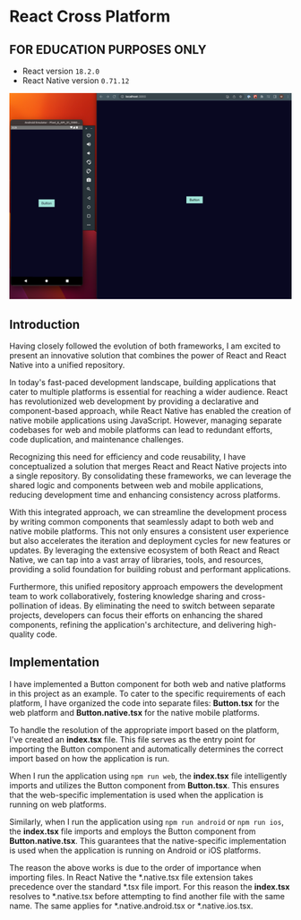 # React Cross Platform

## FOR EDUCATION PURPOSES ONLY

- React version `18.2.0`
- React Native version `0.71.12`

![screenshot](./assets/readme/screenshot.png)

## Introduction

Having closely followed the evolution of both frameworks, I am excited to present an innovative solution that combines the power of React and React Native into a unified repository.

In today's fast-paced development landscape, building applications that cater to multiple platforms is essential for reaching a wider audience. React has revolutionized web development by providing a declarative and component-based approach, while React Native has enabled the creation of native mobile applications using JavaScript. However, managing separate codebases for web and mobile platforms can lead to redundant efforts, code duplication, and maintenance challenges.

Recognizing this need for efficiency and code reusability, I have conceptualized a solution that merges React and React Native projects into a single repository. By consolidating these frameworks, we can leverage the shared logic and components between web and mobile applications, reducing development time and enhancing consistency across platforms.

With this integrated approach, we can streamline the development process by writing common components that seamlessly adapt to both web and native mobile platforms. This not only ensures a consistent user experience but also accelerates the iteration and deployment cycles for new features or updates. By leveraging the extensive ecosystem of both React and React Native, we can tap into a vast array of libraries, tools, and resources, providing a solid foundation for building robust and performant applications.

Furthermore, this unified repository approach empowers the development team to work collaboratively, fostering knowledge sharing and cross-pollination of ideas. By eliminating the need to switch between separate projects, developers can focus their efforts on enhancing the shared components, refining the application's architecture, and delivering high-quality code.

## Implementation

I have implemented a Button component for both web and native platforms in this project as an example. To cater to the specific requirements of each platform, I have organized the code into separate files: __Button.tsx__ for the web platform and __Button.native.tsx__ for the native mobile platforms.

To handle the resolution of the appropriate import based on the platform, I've created an __index.tsx__ file. This file serves as the entry point for importing the Button component and automatically determines the correct import based on how the application is run.

When I run the application using `npm run web`, the __index.tsx__ file intelligently imports and utilizes the Button component from __Button.tsx__. This ensures that the web-specific implementation is used when the application is running on web platforms.

Similarly, when I run the application using `npm run android` or `npm run ios`, the __index.tsx__ file imports and employs the Button component from __Button.native.tsx__. This guarantees that the native-specific implementation is used when the application is running on Android or iOS platforms.

The reason the above works is due to the order of importance when importing files. In React Native the *.native.tsx file extension takes precedence over the standard *.tsx file import. For this reason the __index.tsx__ resolves to *.native.tsx before attempting to find another file with the same name. The same applies for *.native.android.tsx or *.native.ios.tsx.